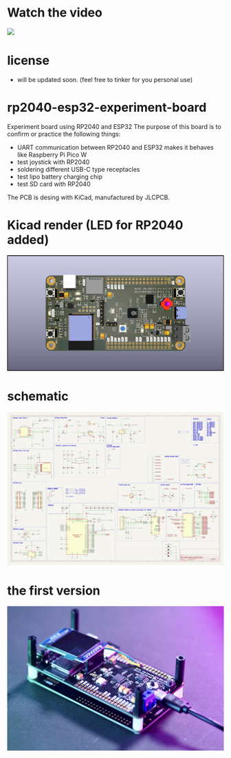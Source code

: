 # Watch the video

[![](https://img.youtube.com/vi/p60-jE2-4uw/0.jpg)](https://www.youtube.com/watch?v=p60-jE2-4uw)


# license

* will be updated soon. (feel free to tinker for you personal use)

# rp2040-esp32-experiment-board

Experiment board using RP2040 and ESP32
The purpose of this board is to confirm or practice the following things:

* UART communication between RP2040 and ESP32 makes it behaves like Raspberry Pi Pico W
* test joystick with RP2040
* soldering different USB-C type receptacles
* test lipo battery charging chip
* test SD card with RP2040


The PCB is desing with KiCad, manufactured by JLCPCB.

# Kicad render (LED for RP2040 added)

![photo](./pics/rp2040_esp32_render.jpg)

# schematic

![rp2040-esp32-experiment-board schematic](./hardware/schematic.svg)

# the first version

![photo](./pics/rp2040_esp32.jpeg)
